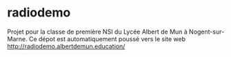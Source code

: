 # radiodemo

Projet pour la classe de première NSI du Lycée Albert de Mun à Nogent-sur-Marne.
Ce dépot est automatiquement poussé vers le site web http://radiodemo.albertdemun.education/
